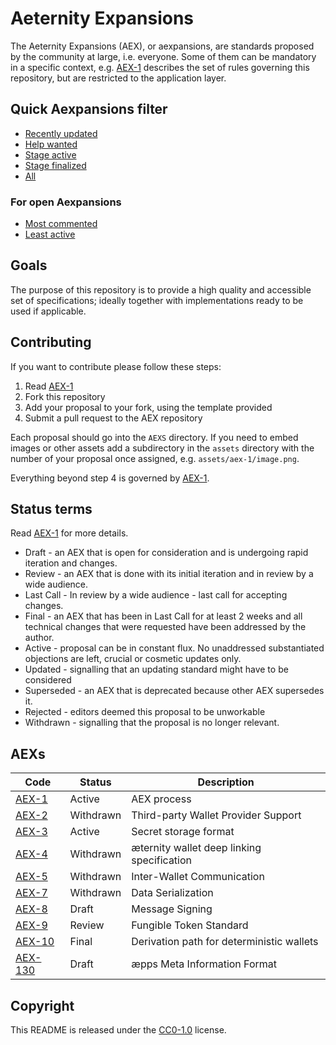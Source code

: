 # Aeternity Expansions

The Aeternity Expansions (AEX), or aexpansions, are standards proposed by the
community at large, i.e. everyone. Some of them can be mandatory in a specific
context, e.g. [AEX-1](https://github.com/aeternity/AEXs/blob/master/AEXS/aex-1.md) describes the set of rules governing this repository, but
are restricted to the application layer.

## Quick Aexpansions filter

- [Recently updated](https://github.com/aeternity/AEXs/issues?q=is%3Aopen+is%3Aissue+sort%3Aupdated-desc)
- [Help wanted](https://github.com/aeternity/AEXs/issues?q=is%3Aopen+label%3A%22help+wanted%22+sort%3Aupdated-desc)
- [Stage active](https://github.com/aeternity/AEXs/issues?q=is%3Aopen+is%3Aissue+label%3Astage%2FActive+sort%3Aupdated-desc) 
- [Stage finalized](https://github.com/aeternity/AEXs/issues?q=is%3Aclosed+is%3Aissue+sort%3Aupdated-desc+label%3Astage%2FFinal)
- [All](https://github.com/aeternity/AEXs/issues?utf8=%E2%9C%93&q=is%3Aissue+label%3AAEXpansion+)

### For open Aexpansions

- [Most commented](https://github.com/aeternity/AEXs/issues?q=is%3Aopen+is%3Aissue+label%3AAEXpansion+sort%3Acomments-desc)
- [Least active](https://github.com/aeternity/AEXs/issues?q=is%3Aopen+is%3Aissue+label%3AAEXpansion+sort%3Aupdated-asc)



## Goals

The purpose of this repository is to provide a high quality and accessible set
of specifications; ideally together with implementations ready to be used if
applicable.


## Contributing

If you want to contribute please follow these steps:

1. Read [AEX-1](https://github.com/aeternity/AEXs/blob/master/AEXS/aex-1.md)
2. Fork this repository
3. Add your proposal to your fork, using the template provided
4. Submit a pull request to the AEX repository

Each proposal should go into the `AEXS` directory. If you need to embed images
or other assets add a subdirectory in the `assets` directory with the number
of your proposal once assigned, e.g. `assets/aex-1/image.png`.

Everything beyond step 4 is governed by [AEX-1](https://github.com/aeternity/AEXs/blob/master/AEXS/aex-1.md).

## Status terms

Read [AEX-1](https://github.com/aeternity/AEXs/blob/master/AEXS/aex-1.md) for more details.

* Draft - an AEX that is open for consideration and is undergoing rapid iteration and changes.
* Review - an AEX that is done with its initial iteration and in review by a wide audience.
* Last Call - In review by a wide audience - last call for accepting changes.
* Final - an AEX  that has been in Last Call for at least 2 weeks and all technical changes that were requested have been addressed by the author.
* Active - proposal can be in constant flux. No unaddressed substantiated objections are left, crucial or cosmetic updates only.
* Updated - signalling that an updating standard might have to be considered
* Superseded - an AEX that is deprecated because other AEX supersedes it.
* Rejected - editors deemed this proposal to be unworkable
* Withdrawn - signalling that the proposal is no longer relevant.

## AEXs

| Code | Status | Description |
| --- | --- | --- |
| [AEX-1](AEXS/aex-1.md)     | Active    | AEX process |
| [AEX-2](AEXS/aex-2.md)     | Withdrawn | Third-party Wallet Provider Support |
| [AEX-3](AEXS/aex-3.md)     | Active    | Secret storage format |
| [AEX-4](AEXS/aex-4.md)     | Withdrawn | æternity wallet deep linking specification |
| [AEX-5](AEXS/aex-5.md)     | Withdrawn | Inter-Wallet Communication |
| [AEX-7](AEXS/aex-7.md)     | Withdrawn | Data Serialization |
| [AEX-8](AEXS/aex-8.md)     | Draft     | Message Signing |
| [AEX-9](AEXS/aex-9.md)     | Review    | Fungible Token Standard |
| [AEX-10](AEXS/aex-10.md)   | Final     | Derivation path for deterministic wallets |
| [AEX-130](AEXS/aex-130.md) | Draft     | æpps Meta Information Format |


## Copyright

This README is released under the
[CC0-1.0](https://creativecommons.org/publicdomain/zero/1.0/) license.
